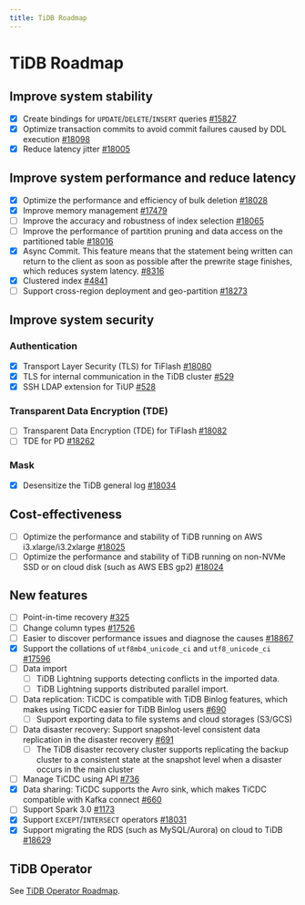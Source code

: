 ```yaml
---
title: TiDB Roadmap
---
```


<!-- markdownlint-disable MD001 -->

# TiDB Roadmap

## Improve system stability

- [x] Create bindings for `UPDATE`/`DELETE`/`INSERT` queries [#15827](https://github.com/pingcap/tidb/issues/15827)
- [x] Optimize transaction commits to avoid commit failures caused by DDL execution [#18098](https://github.com/pingcap/tidb/issues/18098)
- [x] Reduce latency jitter [#18005](https://github.com/pingcap/tidb/issues/18005)

## Improve system performance and reduce latency

- [x] Optimize the performance and efficiency of bulk deletion [#18028](https://github.com/pingcap/tidb/issues/18028)
- [x] Improve memory management [#17479](https://github.com/pingcap/tidb/issues/17479)
- [ ] Improve the accuracy and robustness of index selection [#18065](https://github.com/pingcap/tidb/issues/18065)
- [ ] Improve the performance of partition pruning and data access on the partitioned table [#18016](https://github.com/pingcap/tidb/issues/18016)
- [x] Async Commit. This feature means that the statement being written can return to the client as soon as possible after the prewrite stage finishes, which reduces system latency. [#8316](https://github.com/tikv/tikv/issues/8316)
- [x] Clustered index [#4841](https://github.com/pingcap/tidb/issues/4841)
- [ ] Support cross-region deployment and geo-partition [#18273](https://github.com/pingcap/tidb/issues/18273)

## Improve system security

### Authentication

- [x] Transport Layer Security (TLS) for TiFlash [#18080](https://github.com/pingcap/tidb/issues/18080)
- [x] TLS for internal communication in the TiDB cluster [#529](https://github.com/pingcap/tiup/issues/529)
- [x] SSH LDAP extension for TiUP [#528](https://github.com/pingcap/tiup/issues/528)

### Transparent Data Encryption (TDE)

- [ ] Transparent Data Encryption (TDE) for TiFlash [#18082](https://github.com/pingcap/tidb/issues/18082)
- [ ] TDE for PD [#18262](https://github.com/pingcap/tidb/issues/18262)

### Mask

- [x] Desensitize the TiDB general log [#18034](https://github.com/pingcap/tidb/issues/18034)

## Cost-effectiveness

- [ ] Optimize the performance and stability of TiDB running on AWS i3.xlarge/i3.2xlarge [#18025](https://github.com/pingcap/tidb/issues/18025)
- [ ] Optimize the performance and stability of TiDB running on non-NVMe SSD or on cloud disk (such as AWS EBS gp2) [#18024](https://github.com/pingcap/tidb/issues/18024)

## New features

- [ ] Point-in-time recovery [#325](https://github.com/pingcap/br/issues/325)
- [ ] Change column types [#17526](https://github.com/pingcap/tidb/issues/17526)
- [ ] Easier to discover performance issues and diagnose the causes [#18867](https://github.com/pingcap/tidb/issues/18867)
- [x] Support the collations of `utf8mb4_unicode_ci` and `utf8_unicode_ci` [#17596](https://github.com/pingcap/tidb/issues/17596)
- [ ] Data import
    - [ ] TiDB Lightning supports detecting conflicts in the imported data.
    - [ ] TiDB Lightning supports distributed parallel import.
- [ ] Data replication: TiCDC is compatible with TiDB Binlog features, which makes using TiCDC easier for TiDB Binlog users [#690](https://github.com/pingcap/ticdc/issues/690)
    - [ ] Support exporting data to file systems and cloud storages (S3/GCS)
- [ ] Data disaster recovery: Support snapshot-level consistent data replication in the disaster recovery [#691](https://github.com/pingcap/ticdc/issues/691)
    - [ ] The TiDB disaster recovery cluster supports replicating the backup cluster to a consistent state at the snapshot level when a disaster occurs in the main cluster
- [ ] Manage TiCDC using API [#736](https://github.com/pingcap/ticdc/issues/736)
- [x] Data sharing: TiCDC supports the Avro sink, which makes TiCDC compatible with Kafka connect [#660](https://github.com/pingcap/ticdc/issues/660)
- [ ] Support Spark 3.0 [#1173](https://github.com/pingcap/tispark/issues/1173)
- [x] Support `EXCEPT`/`INTERSECT` operators [#18031](https://github.com/pingcap/tidb/issues/18031)
- [x] Support migrating the RDS (such as MySQL/Aurora) on cloud to TiDB [#18629](https://github.com/pingcap/tidb/issues/18629)

## TiDB Operator

See [TiDB Operator Roadmap](https://docs.pingcap.com/tidb-in-kubernetes/dev/roadmap).
